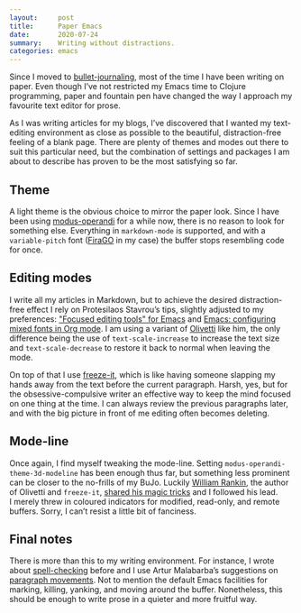 ```yaml
---
layout:     post
title:      Paper Emacs
date:       2020-07-24
summary:    Writing without distractions.
categories: emacs
---
```


Since I moved to [bullet-journaling](https://www.manueluberti.eu/real-life/2019/08/25/bujo/), most of the time I have been writing on
paper. Even though I’ve not restricted my Emacs time to Clojure programming,
paper and fountain pen have changed the way I approach my favourite text editor
for prose.

As I was writing articles for my blogs, I’ve discovered that I wanted my
text-editing environment as close as possible to the beautiful, distraction-free
feeling of a blank page. There are plenty of themes and modes out there to suit
this particular need, but the combination of settings and packages I am about to
describe has proven to be the most satisfying so far.

## Theme

A light theme is the obvious choice to mirror the paper look. Since I have been
using [modus-operandi](https://www.manueluberti.eu/emacs/2020/03/16/modus-themes/) for a while now, there is no reason to look for something
else. Everything in `markdown-mode` is supported, and with a `variable-pitch` font
([FiraGO](https://bboxtype.com/typefaces/FiraGO/#!layout=specimen) in my case) the buffer stops resembling code for once.

## Editing modes

I write all my articles in Markdown, but to achieve the desired distraction-free
effect I rely on Protesilaos Stavrou’s tips, slightly adjusted to my
preferences: ["Focused editing tools" for Emacs](https://protesilaos.com/codelog/2020-07-16-emacs-focused-editing/) and [Emacs: configuring mixed
fonts in Org mode](https://protesilaos.com/codelog/2020-07-17-emacs-mixed-fonts-org/). I am using a variant of [Olivetti](https://github.com/rnkn/olivetti/issues/39#issuecomment-660606677) like him, the only
difference being the use of `text-scale-increase` to increase the text size and
`text-scale-decrease` to restore it back to normal when leaving the mode.

On top of that I use [freeze-it](https://github.com/rnkn/freeze-it), which is like having someone slapping my hands
away from the text before the current paragraph. Harsh, yes, but for the
obsessive-compulsive writer an effective way to keep the mind focused on one
thing at the time. I can always review the previous paragraphs later, and with
the big picture in front of me editing often becomes deleting.

## Mode-line

Once again, I find myself tweaking the mode-line. Setting
`modus-operandi-theme-3d-modeline` has been enough thus far, but something less
prominent can be closer to the no-frills of my BuJo. Luckily [William Rankin](https://github.com/rnkn/freeze-it), the
author of Olivetti and `freeze-it`, [shared his magic tricks](https://github.com/rnkn/olivetti/issues/39#issuecomment-660606677) and I followed his
lead. I merely threw in coloured indicators for modified, read-only, and remote
buffers. Sorry, I can’t resist a little bit of fanciness.

## Final notes

There is more than this to my writing environment. For instance, I wrote about
[spell-checking](https://www.manueluberti.eu/emacs/2020/03/07/ispell-with-helm/) before and I use Artur Malabarba’s suggestions on [paragraph
movements](http://endlessparentheses.com/meta-binds-part-2-a-peeve-with-paragraphs.html). Not to mention the default Emacs facilities for marking, killing,
yanking, and moving around the buffer. Nonetheless, this should be enough to
write prose in a quieter and more fruitful way.
